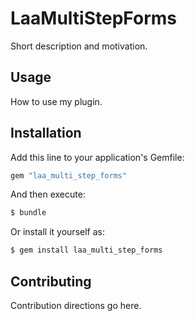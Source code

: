 # LaaMultiStepForms
Short description and motivation.

## Usage
How to use my plugin.

## Installation
Add this line to your application's Gemfile:

```ruby
gem "laa_multi_step_forms"
```

And then execute:
```bash
$ bundle
```

Or install it yourself as:
```bash
$ gem install laa_multi_step_forms
```

## Contributing
Contribution directions go here.
